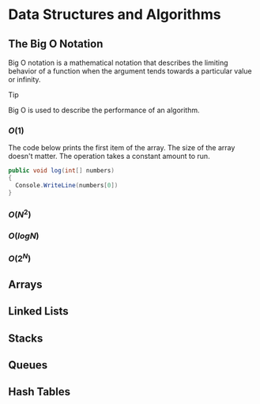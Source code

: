 # Data Structures and Algorithms

## The Big O Notation
Big O notation is a mathematical notation that describes the limiting behavior of a function when the argument tends towards a particular value or infinity.

> [!TIP]
> Big O is used to describe the performance of an algorithm.

### $O(1)$
The code below prints the first item of the array. The size of the array doesn't matter. The operation takes a constant amount to run.
```c#
public void log(int[] numbers)
{
  Console.WriteLine(numbers[0])
}
```

### $O(N^2)$

### $O(log N)$

### $O(2^N)$

## Arrays

## Linked Lists

## Stacks

## Queues

## Hash Tables
